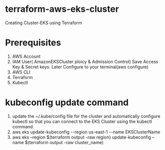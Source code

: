 # terraform-aws-eks-cluster

Creating Cluster-EKS using Terraform

# Prerequisites
1. AWS Account
2. IAM User( AmazonEKSCluster ploicy & Admission Control) Save Access Key & Secret keys. Later  Configure to your terminal(aws configure)
3. AWS CLI
4. Terraform
5. Kubectl

# kubeconfig update command
1. update the ~/.kube/config file for the cluster and automatically configure kubectl so that you can connect to the EKS Cluster using the kubectl command. 
2. aws eks update-kubeconfig --region us-east-1 --name EKSClusterName
3. aws eks –region $(terraform output -raw region) update-kubeconfig –name $(terraform output -raw cluster_name)




